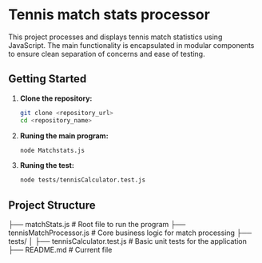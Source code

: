 # Tennis match stats processor

This project processes and displays tennis match statistics using JavaScript. The main functionality is encapsulated in modular components to ensure clean separation of concerns and ease of testing.

## Getting Started

1.  **Clone the repository:**
    ```bash
    git clone <repository_url>
    cd <repository_name>
    ```

2.  **Runing the main program:**
    ```bash
    node Matchstats.js
    ```

3.  **Runing the test:**
    ```bash
    node tests/tennisCalculator.test.js
    ```

## Project Structure

├── matchStats.js                   # Root file to run the program
├── tennisMatchProcessor.js         # Core business logic for match processing
├── tests/
│   ├── tennisCalculator.test.js    # Basic unit tests for the application
├── README.md                       # Current file


